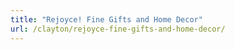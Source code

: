 ```yaml
---
title: "Rejoyce! Fine Gifts and Home Decor"
url: /clayton/rejoyce-fine-gifts-and-home-decor/
---
```

